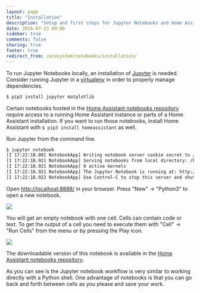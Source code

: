 ```yaml
---
layout: page
title: "Installation"
description: "Setup and first steps for Jupyter Notebooks and Home Assistant."
date: 2016-07-23 09:00
sidebar: true
comments: false
sharing: true
footer: true
redirect_from: /ecosystem/notebooks/installation/
---
```


To run Jupyter Notebooks locally, an installation of [Jupyter](http://jupyter.org/) is needed. Consider running Jupyter in a [virtualenv](/getting-started/installation-virtualenv/) in order to properly manage dependencies.

```bash
$ pip3 install jupyter matplotlib
```

<div class='note warning'>

Certain notebooks hosted in the [Home Assistant notebooks repository](https://github.com/home-assistant/home-assistant-notebooks) require access to a running Home Assistant instance or parts of a Home Assistant installation. If you want to run those notebooks, install Home Assistant with `$ pip3 install homeassistant` as well.

</div>

Run Jupyter from the command line.

```bash
$ jupyter notebook
[I 17:22:18.081 NotebookApp] Writing notebook server cookie secret to /run/user/1000/jupyter/notebook_cookie_secret
[I 17:22:18.921 NotebookApp] Serving notebooks from local directory: /home/fabaff/home-assistant
[I 17:22:18.921 NotebookApp] 0 active kernels 
[I 17:22:18.921 NotebookApp] The Jupyter Notebook is running at: http://localhost:8888/
[I 17:22:18.922 NotebookApp] Use Control-C to stop this server and shut down all kernels (twice to skip confirmation).
```

Open [http://localhost:8888/](http://localhost:8888/) in your browser. Press "New" -> "Python3" to open a new notebook.

<p class='img'>
  <img src='{{site_root}}/images/screenshots/jupyter-new.png' />
</p>

You will get an empty notebook with one cell. Cells can contain code or text. To get the output of a cell you need to execute them with "Cell" -> "Run Cells" from the menu or by pressing the Play icon. 

<p class='img'>
  <img src='{{site_root}}/images/screenshots/jupyter-notebook.png' />
</p>

The downloadable version of this notebook is available in the [Home Assistant notebooks repository](https://github.com/home-assistant/home-assistant-notebooks/blob/master/first-notebook.ipynb).


As you can see is the Jupyter notebook workflow is very similar to working directly with a Python shell. One advantage of notebooks is that you can go back and forth between cells as you please and save your work.


